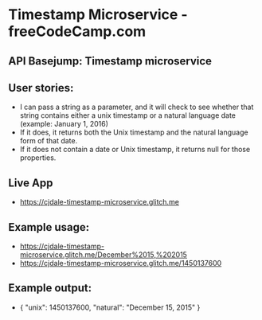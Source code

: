 # Timestamp Microservice - freeCodeCamp.com
## API Basejump: Timestamp microservice
## User stories:
- I can pass a string as a parameter, and it will check to see whether that string contains either a unix timestamp or a natural language date (example: January 1, 2016)
- If it does, it returns both the Unix timestamp and the natural language form of that date.
- If it does not contain a date or Unix timestamp, it returns null for those properties.
## Live App
- https://cjdale-timestamp-microservice.glitch.me
## Example usage:
- https://cjdale-timestamp-microservice.glitch.me/December%2015,%202015
- https://cjdale-timestamp-microservice.glitch.me/1450137600
## Example output:
- { "unix": 1450137600, "natural": "December 15, 2015" }

